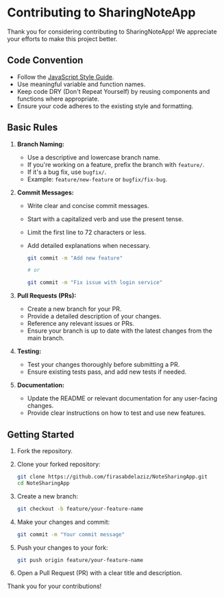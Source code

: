 # Contributing to SharingNoteApp

Thank you for considering contributing to SharingNoteApp! We appreciate your efforts to make this project better.

## Code Convention

- Follow the [JavaScript Style Guide](https://reactnative.dev/docs/flexbox).
- Use meaningful variable and function names.
- Keep code DRY (Don't Repeat Yourself) by reusing components and functions where appropriate.
- Ensure your code adheres to the existing style and formatting.

## Basic Rules

1. **Branch Naming:**
   - Use a descriptive and lowercase branch name.
   - If you're working on a feature, prefix the branch with `feature/`.
   - If it's a bug fix, use `bugfix/`.
   - Example: `feature/new-feature` or `bugfix/fix-bug`.

2. **Commit Messages:**
   - Write clear and concise commit messages.
   - Start with a capitalized verb and use the present tense.
   - Limit the first line to 72 characters or less.
   - Add detailed explanations when necessary.

     ```bash
     git commit -m "Add new feature"

     # or

     git commit -m "Fix issue with login service"
     ```

3. **Pull Requests (PRs):**
   - Create a new branch for your PR.
   - Provide a detailed description of your changes.
   - Reference any relevant issues or PRs.
   - Ensure your branch is up to date with the latest changes from the main branch.

4. **Testing:**
   - Test your changes thoroughly before submitting a PR.
   - Ensure existing tests pass, and add new tests if needed.

5. **Documentation:**
   - Update the README or relevant documentation for any user-facing changes.
   - Provide clear instructions on how to test and use new features.

## Getting Started

1. Fork the repository.

2. Clone your forked repository:

   ```bash
   git clone https://github.com/firasabdelaziz/NoteSharingApp.git
   cd NoteSharingApp
   ```

3. Create a new branch:

   ```bash
   git checkout -b feature/your-feature-name
   ```

4. Make your changes and commit:

   ```bash
   git commit -m "Your commit message"
   ```

5. Push your changes to your fork:

   ```bash
   git push origin feature/your-feature-name
   ```

6. Open a Pull Request (PR) with a clear title and description.


Thank you for your contributions!